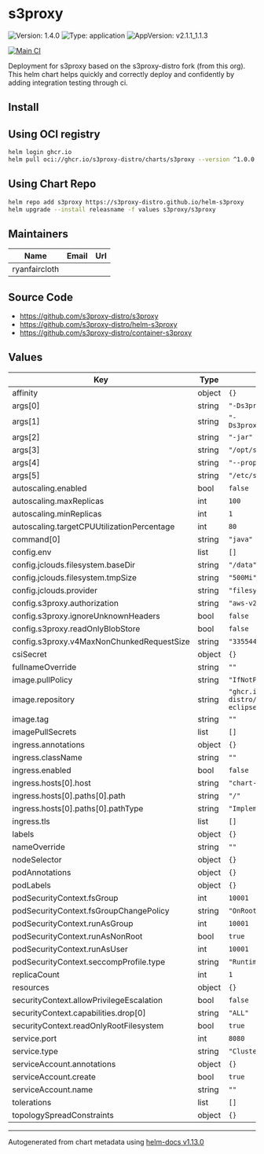 # s3proxy

![Version: 1.4.0](https://img.shields.io/badge/Version-1.4.0-informational?style=flat-square) ![Type: application](https://img.shields.io/badge/Type-application-informational?style=flat-square) ![AppVersion: v2.1.1_1.1.3](https://img.shields.io/badge/AppVersion-v2.1.1_1.1.3-informational?style=flat-square)

[![Main CI](https://github.com/s3proxy-distro/helm-s3proxy/actions/workflows/ci-main.yml/badge.svg)](https://github.com/s3proxy-distro/helm-s3proxy/actions/workflows/ci-main.yml)

Deployment for s3proxy based on the s3proxy-distro fork (from this org). This helm chart helps quickly and correctly
deploy and confidently by adding integration testing through ci.

## Install

## Using OCI registry

```bash
helm login ghcr.io
helm pull oci://ghcr.io/s3proxy-distro/charts/s3proxy --version ^1.0.0
```

## Using Chart Repo

```bash
helm repo add s3proxy https://s3proxy-distro.github.io/helm-s3proxy
helm upgrade --install releasname -f values s3proxy/s3proxy
```

## Maintainers

| Name | Email | Url |
| ---- | ------ | --- |
| ryanfaircloth |  |  |

## Source Code

* <https://github.com/s3proxy-distro/s3proxy>
* <https://github.com/s3proxy-distro/helm-s3proxy>
* <https://github.com/s3proxy-distro/container-s3proxy>

## Values

| Key | Type | Default | Description |
|-----|------|---------|-------------|
| affinity | object | `{}` |  |
| args[0] | string | `"-Ds3proxy.identity=$(S3PROXY_IDENTITY)"` |  |
| args[1] | string | `"-Ds3proxy.credential=$(S3PROXY_CREDENTIAL)"` |  |
| args[2] | string | `"-jar"` |  |
| args[3] | string | `"/opt/s3proxy/s3proxy"` |  |
| args[4] | string | `"--properties"` |  |
| args[5] | string | `"/etc/s3proxy/s3proxy.properties"` |  |
| autoscaling.enabled | bool | `false` |  |
| autoscaling.maxReplicas | int | `100` |  |
| autoscaling.minReplicas | int | `1` |  |
| autoscaling.targetCPUUtilizationPercentage | int | `80` |  |
| command[0] | string | `"java"` |  |
| config.env | list | `[]` |  |
| config.jclouds.filesystem.baseDir | string | `"/data"` |  |
| config.jclouds.filesystem.tmpSize | string | `"500Mi"` |  |
| config.jclouds.provider | string | `"filesystem"` |  |
| config.s3proxy.authorization | string | `"aws-v2-or-v4"` |  |
| config.s3proxy.ignoreUnknownHeaders | bool | `false` |  |
| config.s3proxy.readOnlyBlobStore | bool | `false` |  |
| config.s3proxy.v4MaxNonChunkedRequestSize | string | `"33554432"` |  |
| csiSecret | object | `{}` |  |
| fullnameOverride | string | `""` |  |
| image.pullPolicy | string | `"IfNotPresent"` |  |
| image.repository | string | `"ghcr.io/s3proxy-distro/containers/container-s3proxy-eclipse-temurin-11"` |  |
| image.tag | string | `""` |  |
| imagePullSecrets | list | `[]` |  |
| ingress.annotations | object | `{}` |  |
| ingress.className | string | `""` |  |
| ingress.enabled | bool | `false` |  |
| ingress.hosts[0].host | string | `"chart-example.local"` |  |
| ingress.hosts[0].paths[0].path | string | `"/"` |  |
| ingress.hosts[0].paths[0].pathType | string | `"ImplementationSpecific"` |  |
| ingress.tls | list | `[]` |  |
| labels | object | `{}` |  |
| nameOverride | string | `""` |  |
| nodeSelector | object | `{}` |  |
| podAnnotations | object | `{}` |  |
| podLabels | object | `{}` |  |
| podSecurityContext.fsGroup | int | `10001` |  |
| podSecurityContext.fsGroupChangePolicy | string | `"OnRootMismatch"` |  |
| podSecurityContext.runAsGroup | int | `10001` |  |
| podSecurityContext.runAsNonRoot | bool | `true` |  |
| podSecurityContext.runAsUser | int | `10001` |  |
| podSecurityContext.seccompProfile.type | string | `"RuntimeDefault"` |  |
| replicaCount | int | `1` |  |
| resources | object | `{}` |  |
| securityContext.allowPrivilegeEscalation | bool | `false` |  |
| securityContext.capabilities.drop[0] | string | `"ALL"` |  |
| securityContext.readOnlyRootFilesystem | bool | `true` |  |
| service.port | int | `8080` |  |
| service.type | string | `"ClusterIP"` |  |
| serviceAccount.annotations | object | `{}` |  |
| serviceAccount.create | bool | `true` |  |
| serviceAccount.name | string | `""` |  |
| tolerations | list | `[]` |  |
| topologySpreadConstraints | object | `{}` |  |

----------------------------------------------
Autogenerated from chart metadata using [helm-docs v1.13.0](https://github.com/norwoodj/helm-docs/releases/v1.13.0)
